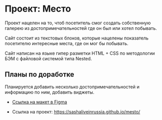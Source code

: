 # Проект: Место

Проект нацелен на то, чтоб посетитель смог создать собственную галерею из достопримечательностей где он был или хотел побывать.  
  
Сайт состоит из текстовых блоков, которые нацелены показатель посетителю интересные места, где он мог бы побывать.   
  
Сайт написан на языке гипер разметки HTML + CSS по методологии БЭМ c файловой системой типа Nested.  
  
## Планы по доработке  
Планируется добавить несколько достопримечательностей и информацию по ним, добавить виджеты.

* [Ссылка на макет в Figma](https://www.figma.com/file/2cn9N9jSkmxD84oJik7xL7/JavaScript.-Sprint-4?node-id=0%3A1)

* Ссылка на проект: https://sashaliveinrussia.github.io/mesto/
